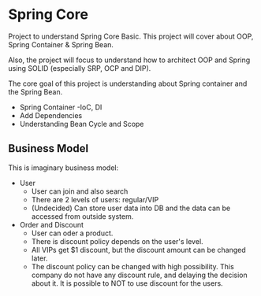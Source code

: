 # Spring Core

Project to understand Spring Core Basic. This project will cover about OOP, Spring Container & Spring Bean. 

Also, the project will focus to understand how to architect OOP and Spring using SOLID (especially SRP, OCP and DIP). 

The core goal of this project is understanding about Spring container and the Spring Bean.
* Spring Container -IoC, DI
* Add Dependencies
* Understanding Bean Cycle and Scope

## Business Model
This is imaginary business model: 
* User 
    * User can join and also search
    * There are 2 levels of users: regular/VIP
    * (Undecided) Can store user data into DB and the data can be accessed from outside system.
* Order and Discount
    * User can oder a product.
    * There is discount policy depends on the user's level.
    * All VIPs get $1 discount, but the discount amount can be changed later.
    * The discount policy can be changed with high possibility. This company do not have any discount rule, and delaying the decision about it. It is possible to NOT to use discount for the users.
